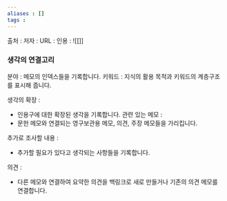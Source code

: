 ```yaml
---
aliases : []
tags :
---
```

출처 :
저자 :
URL :
인용 :
![[]]

### 생각의 연결고리
분야 : 메모의 인덱스들을 기록합니다.
키워드 : 지식의 활용 목적과 키워드의 계층구조를 표시해 줍니다.

생각의 확장 :
- 인용구에 대한 확장된 생각을 기록합니다.
관련 있는 메모 :
- 문헌 메모와 연결되는 영구보관용 메모, 의견, 주장 메모들을 가리킵니다.

추가로 조사할 내용 :
- 추가할 필요가 있다고 생각되는 사항들을 기록합니다.

의견 :
- 다른 메모와 연결하여 요약한 의견을 백링크로 새로 만들거나 기존의 의견 메모를 연결합니다.